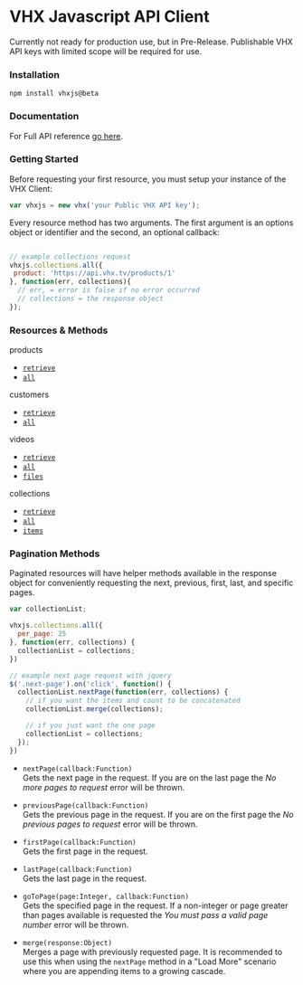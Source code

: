 # VHX Javascript API Client

Currently not ready for production use, but in Pre-Release. Publishable VHX API keys with limited scope will be required for use.

### Installation

`npm install vhxjs@beta`

### Documentation

For Full API reference [go here](http://dev.vhx.tv/docs/api?javascript).

### Getting Started

Before requesting your first resource, you must setup your instance of the VHX Client:

```js
var vhxjs = new vhx('your Public VHX API key');
```

Every resource method has two arguments. The first argument is an options object or identifier and the second, an optional callback:

```js

// example collections request
vhxjs.collections.all({
 product: 'https://api.vhx.tv/products/1'
}, function(err, collections){
  // err, = error is false if no error occurred
  // collections = the response object
});
```

### Resources & Methods

products
  * [`retrieve`](http://dev.vhx.tv/docs/api/?javascript#product-retrieve)
  * [`all`](http://dev.vhx.tv/docs/api/?javascript#product-list)

customers
  * [`retrieve`](http://dev.vhx.tv/docs/api/?javascript#customer-retrieve)
  * [`all`](http://dev.vhx.tv/docs/api/?javascript#customer-list)

videos
  * [`retrieve`](http://dev.vhx.tv/docs/api?javascript#videos-get)
  * [`all`](http://dev.vhx.tv/docs/api?javascript#videos-list)
  * [`files`](http://dev.vhx.tv/docs/api/?javascript#videos-list-files)

collections
  * [`retrieve`](http://dev.vhx.tv/docs/api?javascript#collections-retrieve)
  * [`all`](http://dev.vhx.tv/docs/api?javascript#collections-list)
  * [`items`](http://dev.vhx.tv/docs/api?javascript#collection-items-list)


### Pagination Methods
Paginated resources will have helper methods available in the response object for conveniently requesting the next, previous, first, last, and specific pages.

```javascript
var collectionList;

vhxjs.collections.all({
  per_page: 25
}, function(err, collections) {
  collectionList = collections;
})

// example next page request with jquery
$('.next-page').on('click', function() {
  collectionList.nextPage(function(err, collections) {
    // if you want the items and count to be concatenated
    collectionList.merge(collections);

    // if you just want the one page
    collectionList = collections;
  });
})
```

* `nextPage(callback:Function)`<br>
Gets the next page in the request. If you are on the last page the *No more pages to request* error will be thrown.

* `previousPage(callback:Function)`<br>
Gets the previous page in the request. If you are on the first page the *No previous pages to request* error will be thrown.

* `firstPage(callback:Function)`<br>
Gets the first page in the request.

* `lastPage(callback:Function)`<br>
Gets the last page in the request.

* `goToPage(page:Integer, callback:Function)`<br>
Gets the specified page in the request. If a non-integer or page greater than pages available is requested the *You must pass a valid page number* error will be thrown.

* `merge(response:Object)`<br>
Merges a page with previously requested page. It is recommended to use this when using the `nextPage` method in a "Load More" scenario where you are appending items to a growing cascade.
